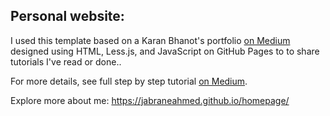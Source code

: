 ## Personal website: 


I used this template based on a Karan Bhanot's portfolio [on Medium](https://github.com/kb22/kb22.github.io) designed using HTML, Less.js, and JavaScript on GitHub Pages to to share tutorials I've read or done..

For more details, see full step by step tutorial [on Medium](https://medium.com/@evanca/set-up-your-portfolio-website-in-less-than-10-minutes-with-github-pages-d0efa8ff56fd).


Explore more about me: https://jabraneahmed.github.io/homepage/



